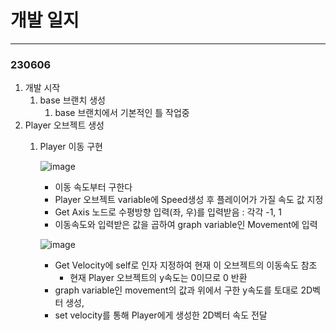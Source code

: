 # 개발 일지

---

### 230606

1. 개발 시작
    1. base 브랜치 생성
        1. base 브랜치에서 기본적인 틀 작업중
2. Player 오브젝트 생성
    1. Player 이동 구현
        
         ![image](https://github.com/clairhardt98/ProjectF/assets/88024433/e64b55f5-dad3-41d0-ac31-84a36c17e32d)
        
        - 이동 속도부터 구한다
        - Player 오브젝트 variable에 Speed생성 후 플레이어가 가질 속도 값 지정
        - Get Axis 노드로 수평방향 입력(좌, 우)를 입력받음 : 각각 -1, 1
        - 이동속도와 입력받은 값을 곱하여 graph variable인 Movement에 입력
        
        ![image](https://github.com/clairhardt98/ProjectF/assets/88024433/14ee62df-108f-42cc-aea4-436bb7e4dc8f)
        
        - Get Velocity에 self로 인자 지정하여 현재 이 오브젝트의 이동속도 참조
            - 현재 Player 오브젝트의 y속도는 0이므로 0 반환
        - graph variable인 movement의 값과 위에서 구한 y속도를 토대로 2D벡터 생성,
        - set velocity를 통해 Player에게 생성한 2D벡터 속도 전달
